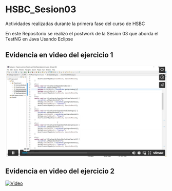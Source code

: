 # HSBC_Sesion03
Actividades realizadas durante la primera fase del curso de HSBC

En este Repositorio se realizo el postwork de la Sesion 03 que aborda el TestNG en Java Usando Eclipse

## Evidencia en video del ejercicio 1

[![Video](/src/evidencia1.jpg)](https://vimeo.com/manage/videos/777748477/player)

## Evidencia en video del ejercicio 2

[![Video](/src/evidencia2.jpg)](https://vimeo.com/manage/videos/777748452/player)
